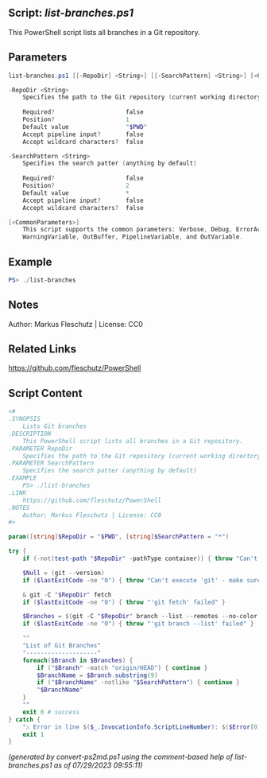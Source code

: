 ## Script: *list-branches.ps1*

This PowerShell script lists all branches in a Git repository.

## Parameters
```powershell
list-branches.ps1 [[-RepoDir] <String>] [[-SearchPattern] <String>] [<CommonParameters>]

-RepoDir <String>
    Specifies the path to the Git repository (current working directory by default)
    
    Required?                    false
    Position?                    1
    Default value                "$PWD"
    Accept pipeline input?       false
    Accept wildcard characters?  false

-SearchPattern <String>
    Specifies the search patter (anything by default)
    
    Required?                    false
    Position?                    2
    Default value                *
    Accept pipeline input?       false
    Accept wildcard characters?  false

[<CommonParameters>]
    This script supports the common parameters: Verbose, Debug, ErrorAction, ErrorVariable, WarningAction, 
    WarningVariable, OutBuffer, PipelineVariable, and OutVariable.
```

## Example
```powershell
PS> ./list-branches

```

## Notes
Author: Markus Fleschutz | License: CC0

## Related Links
https://github.com/fleschutz/PowerShell

## Script Content
```powershell
<#
.SYNOPSIS
	Lists Git branches
.DESCRIPTION
	This PowerShell script lists all branches in a Git repository.
.PARAMETER RepoDir
	Specifies the path to the Git repository (current working directory by default)
.PARAMETER SearchPattern
	Specifies the search patter (anything by default)
.EXAMPLE
	PS> ./list-branches
.LINK
	https://github.com/fleschutz/PowerShell
.NOTES
	Author: Markus Fleschutz | License: CC0
#>

param([string]$RepoDir = "$PWD", [string]$SearchPattern = "*")

try {
	if (-not(test-path "$RepoDir" -pathType container)) { throw "Can't access directory: $RepoDir" }

	$Null = (git --version)
	if ($lastExitCode -ne "0") { throw "Can't execute 'git' - make sure Git is installed and available" }

	& git -C "$RepoDir" fetch 
	if ($lastExitCode -ne "0") { throw "'git fetch' failed" }

	$Branches = $(git -C "$RepoDir" branch --list --remotes --no-color --no-column)
	if ($lastExitCode -ne "0") { throw "'git branch --list' failed" }

	""
	"List of Git Branches"
	"--------------------"
	foreach($Branch in $Branches) {
		if ("$Branch" -match "origin/HEAD") { continue }
		$BranchName = $Branch.substring(9)
		if ("$BranchName" -notlike "$SearchPattern") { continue }
		"$BranchName"
	}
	""
	exit 0 # success
} catch {
	"⚠️ Error in line $($_.InvocationInfo.ScriptLineNumber): $($Error[0])"
	exit 1
}
```

*(generated by convert-ps2md.ps1 using the comment-based help of list-branches.ps1 as of 07/29/2023 09:55:11)*
